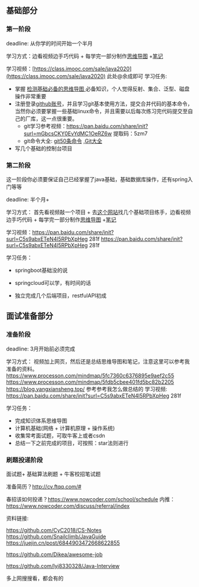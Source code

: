 ## 基础部分

### 第一阶段

deadline: 从你学的时间开始一个半月

学习方式：边看视频边手巧代码 + 每学完一部分制作[思维导图](https://www.processon.com/) +[笔记](https://www.typora.io/)

学习视频：[https://class.imooc.com/sale/java2020](https://class.imooc.com/sale/java2020) 此处@余成即可
学习任务: 

- 掌握 [检测基础必备的思维导图 ](https://juejin.cn/post/6844903472668622855)必备知识，个人觉得反射、集合、泛型、磁盘操作非常重要
- 注册登录[github账号](https://github.com/)，并且学习git基本使用方法，提交合并代码的基本命令，当然你必须要掌握一些基础linux命令，并且需要以后每次练习完代码提交至自己的厂库，这一点很重要。
  - git学习参考视频：https://pan.baidu.com/share/init?surl=mGbcsCKY0EvYdMC1OeRZ6w 提取码：5zm7
  - git命令大全: [git50条命令](https://juejin.cn/post/6844904149465710599) ,[Git大全](https://gitee.com/all-about-git)
- 写几个基础的控制台项目

### 第二阶段

这一阶段你必须要保证自己已经掌握了java基础，基础数据库操作，还有spring入门等等

deadline: 半个月+

学习方式： 首先看视频敲一个项目 + 去[这个网站](https://github.com/xkcoding/spring-boot-demo)找几个基础项目练手，边看视频边手巧代码 + 每学完一部分制作[思维导图](https://www.processon.com/) +[笔记](https://www.typora.io/)

学习视频：https://pan.baidu.com/share/init?surl=C5s9abxETeN4l5RPbXpHeg  281f https://pan.baidu.com/share/init?surl=C5s9abxETeN4l5RPbXpHeg 281f

学习任务：

- springboot基础没的说

- springcloud可以学，有时间的话

- 独立完成几个后端项目，restfulAPI初成

  

## 面试准备部分

### 准备阶段

deadline: 3月开始前必须完成

学习方式： 视频加上网页，然后还是总结思维导图和笔记，注意这里可以参考我准备的资料。https://www.processon.com/mindmap/5fc7360c6376895e9aef2c55  https://www.processon.com/mindmap/5fdb5cbee401fd5bc82b2205 https://blog.yangxiansheng.top/ 参考参考我怎么做总结的
学习视频:  https://pan.baidu.com/share/init?surl=C5s9abxETeN4l5RPbXpHeg 281f

学习任务：

- 完成知识体系思维导图
- 计算机基础(网络 + 计算机原理 + 操作系统)
- 收集常考面试题，可取牛客上或者csdn
- 总结一下之前完成的项目，可按照：star法则进行

### 刷题投递阶段

面试题+ 基础算法刷题 + 牛客校招笔试题

准备简历？http://cv.ftqq.com/#

春招该如何投递？https://www.nowcoder.com/school/schedule
内推： https://www.nowcoder.com/discuss/referral/index



资料链接:

https://github.com/CyC2018/CS-Notes
https://github.com/Snailclimb/JavaGuide
https://juejin.cn/post/6844903472668622855

https://github.com/Dikea/awesome-job

https://github.com/lyj8330328/Java-Interview

多上网搜搜看，都会有的